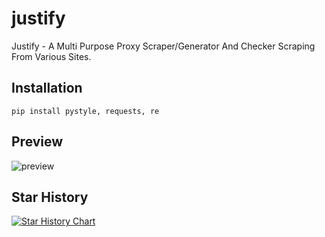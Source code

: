# justify
Justify - A Multi Purpose Proxy Scraper/Generator And Checker Scraping From Various Sites.

## Installation
```pip install pystyle, requests, re```

## Preview
![preview](https://github.com/scarlmao/justify/blob/main/image.png)

## Star History

[![Star History Chart](https://api.star-history.com/svg?repos=scarlmao/justify&type=Date)](https://star-history.com/#scarlmao/justify&Date)

